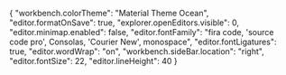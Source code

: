 {
    "workbench.colorTheme": "Material Theme Ocean",
    "editor.formatOnSave": true,
    "explorer.openEditors.visible": 0,
    "editor.minimap.enabled": false,
    "editor.fontFamily": "fira code, 'source code pro', Consolas, 'Courier New', monospace",
    "editor.fontLigatures": true,
    "editor.wordWrap": "on",
    "workbench.sideBar.location": "right",
    "editor.fontSize": 22,
    "editor.lineHeight": 40
}
